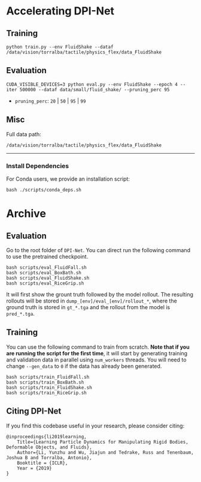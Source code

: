 # Accelerating DPI-Net

## Training
```
python train.py --env FluidShake --dataf /data/vision/torralba/tactile/physics_flex/data_FluidShake
```

## Evaluation
```
CUDA_VISIBLE_DEVICES=3 python eval.py --env FluidShake --epoch 4 --iter 500000 --dataf data/small/fluid_shake/ --pruning_perc 95
```
- `pruning_perc`: `20` | `50` | `95` | `99`

## Misc 
Full data path:
```
/data/vision/torralba/tactile/physics_flex/data_FluidShake
```

---

### Install Dependencies
For Conda users, we provide an installation script:
```
bash ./scripts/conda_deps.sh
```
# Archive

## Evaluation

Go to the root folder of `DPI-Net`. You can direct run the following command to use the pretrained checkpoint.

    bash scripts/eval_FluidFall.sh
    bash scripts/eval_BoxBath.sh
    bash scripts/eval_FluidShake.sh
    bash scripts/eval_RiceGrip.sh

It will first show the grount truth followed by the model rollout. The resulting rollouts will be stored in `dump_[env]/eval_[env]/rollout_*`, where the ground truth is stored in `gt_*.tga` and the rollout from the model is `pred_*.tga`.


## Training

You can use the following command to train from scratch. **Note that if you are running the script for the first time**, it will start by generating training and validation data in parallel using `num_workers` threads. You will need to change `--gen_data` to `0` if the data has already been generated.

    bash scripts/train_FluidFall.sh
    bash scripts/train_BoxBath.sh
    bash scripts/train_FluidShake.sh
    bash scripts/train_RiceGrip.sh

## Citing DPI-Net

If you find this codebase useful in your research, please consider citing:

    @inproceedings{li2019learning,
        Title={Learning Particle Dynamics for Manipulating Rigid Bodies, Deformable Objects, and Fluids},
        Author={Li, Yunzhu and Wu, Jiajun and Tedrake, Russ and Tenenbaum, Joshua B and Torralba, Antonio},
        Booktitle = {ICLR},
        Year = {2019}
    }


